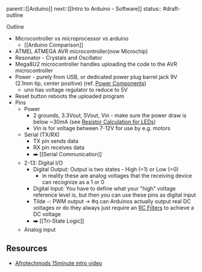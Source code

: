 parent::[[Arduino]]
next::[[Intro to Arduino - Software]]
status:: #draft-outline

Outline
- Microcontroller vs microprocessor vs arduino
	- [[Arduino Comparison]]
- ATMEL ATMEGA AVR microcontroller(now Microchip)
- Resonator - Crystals and Oscillator
- Mega8U2 microcontroller handles uploading the code to the AVR microcontroller
- Power - purely from USB, or dedicated power plug barrel jack 9V (2.1mm tip, center positive) (ref. [Power Components](Power%20Components.md)) 
	- uno has voltage regulator to reduce to 5V
- Reset button reboots the uploaded program
- Pins
	- Power
		- 2 grounds, 3.3Vout, 5Vout, Vin - make sure the power draw is below ~30mA (see [Resistor Calculation for LEDs](Resistor%20Calculation%20for%20LEDs.md))
		- Vin is for voltage between 7-12V for use by e.g. motors
	- Serial (TX/RX)
		- TX pin sends data
		- RX pin receives data
		- ➡️ [[Serial Communication]]
	- 2-13: Digital I/O
		- Digital Output: Output is two states - High (=1) or Low (=0)
			- in reality these are analog voltages that the receiving device can recognize as a 1 or 0
		- Digital Input: You have to define what your "high" voltage reference level is, but then you can use these pins as digital input
		- Tilde `~`: PWM output -> #q can Arduinos actually output real DC voltages or do they always just require an [RC Filters](RC%20Filters.md) to achieve a DC voltage
		- ➡️ [[Tri-State Logic]]
	- Analog input


## Resources
- [Afrotechmods 15minute intro video](https://www.youtube.com/watch?v=nL34zDTPkcs)
